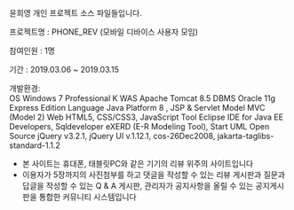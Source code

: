 윤희영 개인 프로젝트 소스 파일들입니다.

프로젝트명 : PHONE_REV (모바일 디바이스 사용자 모임)

참여인원	: 1명

기간 : 2019.03.06 ~ 2019.03.15

개발환경:	
  OS	Windows 7 Professional K
  WAS	Apache Tomcat 8.5
  DBMS	Oracle 11g Express Edition
  Language	Java Platform 8 , JSP & Servlet
  Model	MVC (Model 2)
  Web	HTML5, CSS/CSS3, JavaScript
  Tool	Eclipse IDE for Java EE Developers, Sqldeveloper
  eXERD (E-R Modeling Tool), Start UML
  Open Source	jQuery v3.2.1, jQuery UI v.1.12.1, cos-26Dec2008, jakarta-taglibs-standard-1.1.2

- 본 사이트는 휴대폰, 태블릿PC와 같은 기기의 리뷰 위주의 사이트입니다
- 이용자가 5장까지의 사진첨부를 하고 댓글을 작성할 수 있는 리뷰 게시판과 질문과 답글을 작성할 수 있는 Q & A 게시판, 관리자가 공지사항을 올릴 수 있는 공지게시판을 통합한 커뮤니티 시스템입니다
